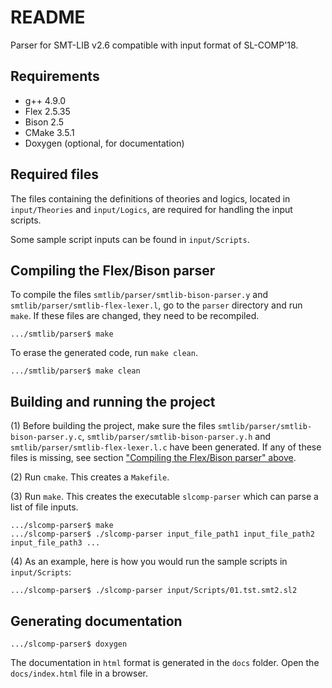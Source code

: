 # README #

Parser for SMT-LIB v2.6 compatible with input format of SL-COMP'18.

## Requirements ##
 - g++ 4.9.0
 - Flex 2.5.35
 - Bison 2.5
 - CMake 3.5.1
 - Doxygen (optional, for documentation)

## Required files ##
The files containing the definitions of theories and logics, located in `input/Theories` and `input/Logics`, are required for handling the input scripts.

Some sample script inputs can be found in `input/Scripts`.

## Compiling the Flex/Bison parser ##
To compile the files `smtlib/parser/smtlib-bison-parser.y` and `smtlib/parser/smtlib-flex-lexer.l`, go to the `parser` directory and run `make`. If these files are changed, they need to be recompiled.
```
.../smtlib/parser$ make
```
To erase the generated code, run `make clean`.
```
.../smtlib/parser$ make clean
```

## Building and running the project ##
(1) Before building the project, make sure the files `smtlib/parser/smtlib-bison-parser.y.c`, `smtlib/parser/smtlib-bison-parser.y.h` and `smtlib/parser/smtlib-flex-lexer.l.c` have been generated. If any of these files is missing, see section ["Compiling the Flex/Bison parser" above](https://github.com/cristina-serban/inductor/blob/master/README.md#compiling-the-parser).

(2) Run `cmake`. This creates a `Makefile`.

(3) Run `make`. This creates the executable `slcomp-parser` which can parse a list of file inputs.
```
.../slcomp-parser$ make
.../slcomp-parser$ ./slcomp-parser input_file_path1 input_file_path2 input_file_path3 ...
```

(4) As an example, here is how you would run the sample scripts in `input/Scripts`:
```
.../slcomp-parser$ ./slcomp-parser input/Scripts/01.tst.smt2.sl2
```

## Generating documentation ##
```
.../slcomp-parser$ doxygen
```
The documentation in `html` format is generated in the `docs` folder. Open the `docs/index.html` file in a browser.



